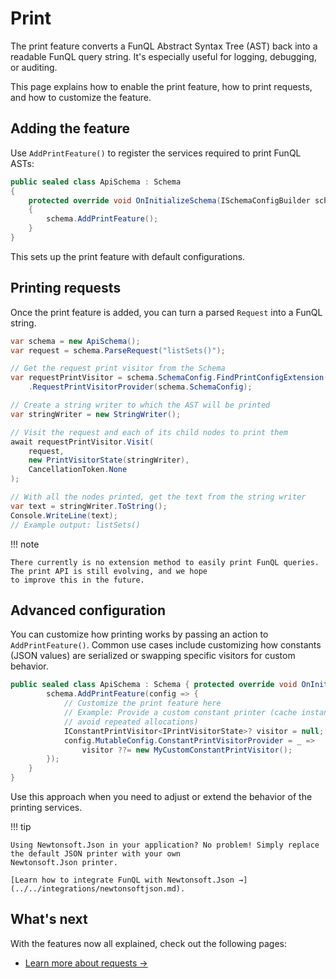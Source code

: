 ﻿# Print

The print feature converts a FunQL Abstract Syntax Tree (AST) back into a readable FunQL query string. It's especially
useful for logging, debugging, or auditing.

This page explains how to enable the print feature, how to print requests, and how to customize the feature.

## Adding the feature

Use `AddPrintFeature()` to register the services required to print FunQL ASTs:

```csharp 
public sealed class ApiSchema : Schema 
{
    protected override void OnInitializeSchema(ISchemaConfigBuilder schema) 
    {
        schema.AddPrintFeature();
    }
}
```

This sets up the print feature with default configurations.

## Printing requests

Once the print feature is added, you can turn a parsed `Request` into a FunQL string.

```csharp 
var schema = new ApiSchema();
var request = schema.ParseRequest("listSets()");

// Get the request print visitor from the Schema
var requestPrintVisitor = schema.SchemaConfig.FindPrintConfigExtension()
    .RequestPrintVisitorProvider(schema.SchemaConfig);

// Create a string writer to which the AST will be printed
var stringWriter = new StringWriter();

// Visit the request and each of its child nodes to print them
await requestPrintVisitor.Visit(
    request,
    new PrintVisitorState(stringWriter),
    CancellationToken.None
);

// With all the nodes printed, get the text from the string writer
var text = stringWriter.ToString();
Console.WriteLine(text);
// Example output: listSets()
```

!!! note

    There currently is no extension method to easily print FunQL queries. The print API is still evolving, and we hope 
    to improve this in the future.

## Advanced configuration

You can customize how printing works by passing an action to `AddPrintFeature()`. Common use cases include customizing
how constants (JSON values) are serialized or swapping specific visitors for custom behavior.

```csharp 
public sealed class ApiSchema : Schema { protected override void OnInitializeSchema(ISchemaConfigBuilder schema) { 
        schema.AddPrintFeature(config => { 
            // Customize the print feature here            
            // Example: Provide a custom constant printer (cache instance to 
            // avoid repeated allocations)
            IConstantPrintVisitor<IPrintVisitorState>? visitor = null;
            config.MutableConfig.ConstantPrintVisitorProvider = _ =>
                visitor ??= new MyCustomConstantPrintVisitor();
        });
    }
}
```

Use this approach when you need to adjust or extend the behavior of the printing services.

!!! tip

    Using Newtonsoft.Json in your application? No problem! Simply replace the default JSON printer with your own 
    Newtonsoft.Json printer.

    [Learn how to integrate FunQL with Newtonsoft.Json →](../../integrations/newtonsoftjson.md).

## What's next

With the features now all explained, check out the following pages:

- [Learn more about requests →](../requests.md)